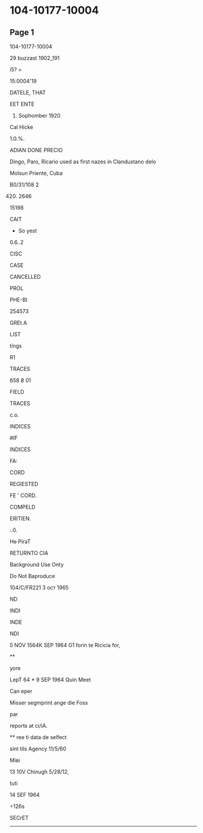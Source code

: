 # 104-10177-10004

## Page 1

104-10177-10004

29 buzzast 1902_191

i5? =

15:0004'19

DATELE, THAT

EET ENTE

1. Sophomber 1920

Cal Hicke

1.0.%.

ADIAN DONE PRECIO

Dingo, Paro, Ricario used as first nazes in Clandustano delo

Molsun Priente, Cuba

B0/31/108 2

420. 2646

15198

CAIT

- So yest

0.6..2

CISC

CASE

CANCELLED

PROL

РНЕ-ВІ

254573

GREt.A

LIST

tings

R1

TRACES

658 ₴ 01

FIELD

TRACES

c.o.

INDICES

#IF

INDICES

FA:

CORD

REGIESTED

FE ' CORD.

COMPELD

ERITIEN.

:.0.

He PiraT

RETURNTO CIA

Background Use Onty

Do Not Baproduce

104/C/FR221 3 ост 1965

ND

INDI

INDE

NDI

5 NOV 1564K SEP 1964 G1 forin te Ricicia for,

**

yore

LepT 64 * 9 SEP 1964 Quin Meet

Can eper

Misser segmprint ange die Foss

par

reports at ci/iA.

** ree ti data de selfect

sint tils Agency 11/5/60

Міві

13 10V Chinugh 5/28/12,

tuti

14 SEF 1964

÷126s

SECrET

---

